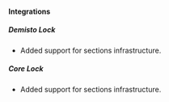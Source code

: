
#### Integrations
##### Demisto Lock
- Added support for sections infrastructure.
##### Core Lock
- Added support for sections infrastructure.
